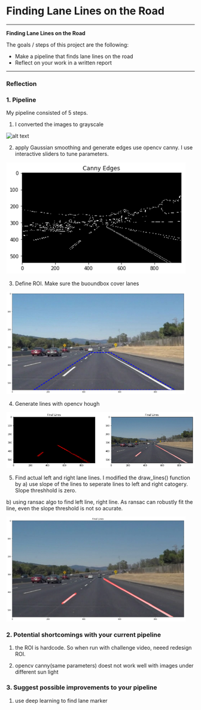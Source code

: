 # **Finding Lane Lines on the Road**

---

**Finding Lane Lines on the Road**

The goals / steps of this project are the following:
* Make a pipeline that finds lane lines on the road
* Reflect on your work in a written report


[//]: # (Image References)

[image1]: ./examples/grayscale.jpg "Grayscale"

---

### Reflection

### 1. Pipeline

My pipeline consisted of 5 steps.

1) I converted the images to grayscale

![alt text][image1]

2) apply Gaussian smoothing and generate edges use opencv canny. I use interactive sliders to tune parameters.

<img src="writeup_staff/canny_edges.png" width="480"  />

3) Define ROI. Make sure the buoundbox cover lanes

<img src="writeup_staff/roi.png" width="480"  />

4) Generate lines with opencv hough

<img src="writeup_staff/lines.png" width="960"  />

5) Find actual left and right lane lines. I modified the draw_lines() function by
a) use slope of the lines to seperate lines to left and right catogery. Slope threshhold is zero.

b) using ransac algo to find left line, right line.
As ransac can robustly fit the line, even the slope threshold is not so acurate.

<img src="writeup_staff/lane_lines.png" width="480"  />


### 2. Potential shortcomings with your current pipeline

1. the ROI is hardcode. So when run with challenge video, neeed redesign ROI.

2. opencv canny(same parameters) doest not work well with images under different sun light


### 3. Suggest possible improvements to your pipeline

1. use deep learning to find lane marker
